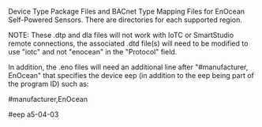 Device Type Package Files and BACnet Type Mapping Files for EnOcean Self-Powered Sensors.  There are directories for each supported region.

NOTE: These .dtp and dla files will not work with IoTC or SmartStudio remote connections, the associated .dtd file(s) will need to be modified to use "iotc" and 
not "enocean" in the "Protocol" field.  

In addition, the .eno files will need an additional line after "#manufacturer, EnOcean" that specifies the device eep (in addition to the eep being part of the program ID) such as:

#manufacturer,EnOcean

#eep	a5-04-03

